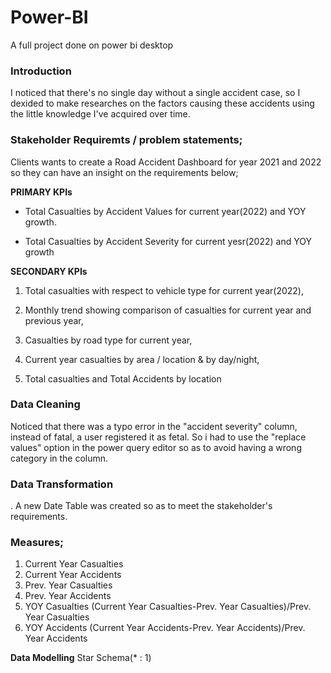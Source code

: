 # Power-BI
A full project done on power bi desktop

### Introduction
I noticed that there's no single day without a single accident case, so I dexided to make researches on the factors causing these accidents using the little knowledge I've acquired over time.

### Stakeholder Requiremts / problem statements;
Clients wants to create a Road Accident Dashboard for year 2021 and 2022 so they can have an insight on the requirements below;

**PRIMARY KPIs**
-  Total Casualties by Accident Values for current year(2022) and YOY growth.

- Total Casualties by Accident Severity for current yesr(2022) and YOY growth

**SECONDARY KPIs**

1. Total casualties with respect to vehicle type for current year(2022),

2. Monthly trend showing comparison of casualties for current year and previous year,

3. Casualties by road type for current year,

4. Current year casualties by area / location & by day/night,

5. Total casualties and Total Accidents by location


### Data Cleaning
Noticed that there was a typo error in the "accident severity" column, instead of fatal, a user registered it as fetal. So i had to use the "replace values" option in the power query editor so as to avoid having a wrong category in the column.

### Data Transformation
. A new Date Table was created so as to meet the stakeholder's requirements.

### Measures;
1. Current Year Casualties
2. Current Year Accidents
3. Prev. Year Casualties
4. Prev. Year Accidents
5. YOY Casualties (Current Year Casualties-Prev. Year Casualties)/Prev. Year Casualties
6. YOY Accidents (Current Year Accidents-Prev. Year Accidents)/Prev. Year Accidents

**Data Modelling**
Star Schema(* : 1)



